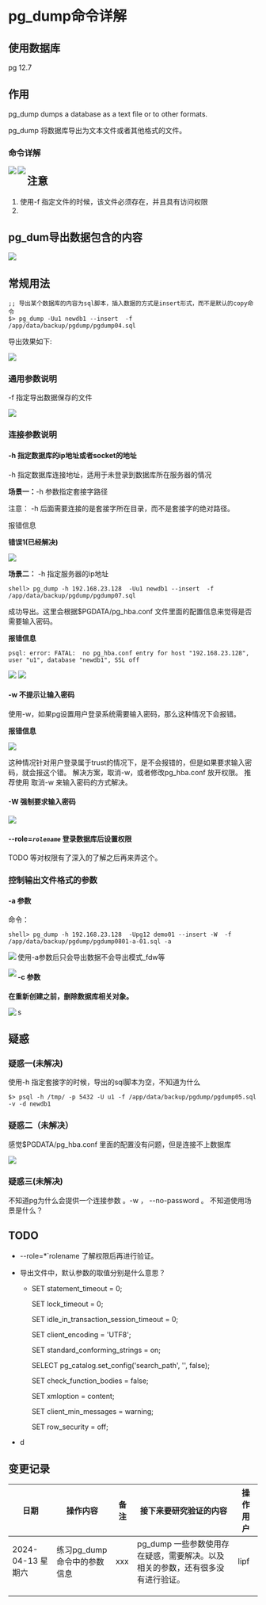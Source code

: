 # pg_dump命令详解



## 使用数据库

pg 12.7 



## 作用

pg_dump dumps a database as a text file or to other formats.

pg_dump 将数据库导出为文本文件或者其他格式的文件。 



### 命令详解

<img src="./pic/01_pg_dump命令官方说明_V20240413.png" align="left"/>

<img src="./pic/02_pg_dump命令官方说明_V20240413.png" align="left"/>



## 注意

1. 使用-f 指定文件的时候，该文件必须存在，并且具有访问权限
2. 



## pg_dum导出数据包含的内容

<img src="./pic/08_pg_dump命令导出数据库中包含的全量内容_V20240414.png"/>



## 常规用法

```shell
;; 导出某个数据库的内容为sql脚本，插入数据的方式是insert形式，而不是默认的copy命令
$> pg_dump -Uu1 newdb1 --insert  -f /app/data/backup/pgdump/pgdump04.sql
```

导出效果如下:

<img src="./pic/03_默认导出数据的格式_V20240413.png"/>



### 通用参数说明

-f 指定导出数据保存的文件



<img src="./pic/103_pg_dump的f参数指定文件的时候该文件必须存在_V20240413.png"/>







### 连接参数说明





#### -h 指定数据库的ip地址或者socket的地址

-h  指定数据库连接地址，适用于未登录到数据库所在服务器的情况



**场景一：**-h 参数指定套接字路径



注意： -h 后面需要连接的是套接字所在目录，而不是套接字的绝对路径。 



报错信息

**错误1(已经解决)**

<img src="./pic/102_h参数指定套接字的目录而不是绝对路径_V20240413.png"/>



**场景二：** -h 指定服务器的ip地址

```shell
shell> pg_dump -h 192.168.23.128  -Uu1 newdb1 --insert  -f /app/data/backup/pgdump/pgdump07.sql
```

成功导出。这里会根据$PGDATA/pg_hba.conf 文件里面的配置信息来觉得是否需要输入密码。 



**报错信息**

```text
psql: error: FATAL:  no pg_hba.conf entry for host "192.168.23.128", user "u1", database "newdb1", SSL off
```

<img src="./pic/101_h参数连接数据库但是访问控制没有配置好报错_V20240413.png"/>

<img src="./pic/102_pg_hba.conf配置错误导致数据库连接错误_V20240413.png"/>



#### -w 不提示让输入密码

使用-w，如果pg设置用户登录系统需要输入密码，那么这种情况下会报错。



**报错信息**

<img src="./pic/104_使用w参数报错_V20240413.png"/>

这种情况针对用户登录属于trust的情况下，是不会报错的，但是如果要求输入密码，就会报这个错。 解决方案，取消-w，或者修改pg_hba.conf 放开权限。 推荐使用 取消-w 来输入密码的方式解决。 



#### -W 强制要求输入密码

<img src="./pic/05_W参数的作用_V20240413.png"/>



#### --role=*`rolename`* 登录数据库后设置权限

TODO  等对权限有了深入的了解之后再来弄这个。 







### 控制输出文件格式的参数

#### -a 参数

命令：

```shell
shell> pg_dump -h 192.168.23.128  -Upg12 demo01 --insert -W  -f /app/data/backup/pgdump/pgdump0801-a-01.sql -a
```



<img src="./pic/06_a参数的作用_V20240413.png" align="left"/>

使用-a参数后只会导出数据不会导出模式_fdw等

<img src="./pic/07_使用-a参数后只会导出数据不会导出模式_fdw等.png" align="left"/>





#### -c 参数

**在重新创建之前，删除数据库相关对象。** 

<img src="./pic/09_使用-c选项后备份文件的一些差异_V20240414.png" align="left"/>s



## 疑惑

### 疑惑一(未解决)

使用-h 指定套接字的时候，导出的sql脚本为空，不知道为什么

```shell
$> psql -h /tmp/ -p 5432 -U u1 -f /app/data/backup/pgdump/pgdump05.sql -v -d newdb1
```



### 疑惑二（未解决）

感觉$PGDATA/pg_hba.conf 里面的配置没有问题，但是连接不上数据库

<img src="./pic/102_pg_hba.conf配置错误导致数据库连接错误_V20240413.png"/>



### 疑惑三(未解决)

不知道pg为什么会提供一个连接参数 。-w ， --no-password 。 不知道使用场景是什么？





## TODO

* --role=*`rolename  了解权限后再进行验证。 

* 导出文件中，默认参数的取值分别是什么意思？

  * SET statement_timeout = 0;

    SET lock_timeout = 0;

    SET idle_in_transaction_session_timeout = 0;

    SET client_encoding = 'UTF8';

    SET standard_conforming_strings = on;

    SELECT pg_catalog.set_config('search_path', '', false);

    SET check_function_bodies = false;

    SET xmloption = content;

    SET client_min_messages = warning;

    SET row_security = off;

* d

  



## 变更记录

| 日期              | 操作内容                    | 备注 | 接下来要研究验证的内容                                       | 操作用户 |
| ----------------- | --------------------------- | ---- | ------------------------------------------------------------ | -------- |
| 2024-04-13 星期六 | 练习pg_dump命令中的参数信息 | xxx  | pg_dump 一些参数使用存在疑惑，需要解决。以及相关的参数，还有很多没有进行验证。 | lipf     |
|                   |                             |      |                                                              |          |
|                   |                             |      |                                                              |          |
|                   |                             |      |                                                              |          |



## 
